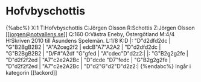 # Hofvbyschottis

{%abc%}
X:1
T:Hofvbyschottis
C:Jörgen Olsson
R:Schottis
Z:Jörgen Olsson  [[jorgen@notvallens.se]]
Q:160
O:Västra Eneby, Östergötland
M:4/4
H:Skriven 2010 till Åsundens Spelemän.
L:1/8
K:D
|: "D"d2dfd2dc | "G"B2BgB2B2 | "A"A2ceg2f2 | edcB"A7"A2A2 |
   "D"d2dfd2dc | "G"B2BgB2B2 | "D/F#"A2df "G"gfed | "A"cdec"D"d2z2:|
|: "G"B2g2g2fe | "D"d2f2f2ed | "A7"c2e2A2Bc | "D"dcde "D7"fedc |
   "G"B2g2g2fe | "D"d2f2f2ed | "A7"c2e2A2Bc | "D"d2"G"d2"D"d2z2:|
{%endabc%}
Ingår i kategorin [[!ackord]]
